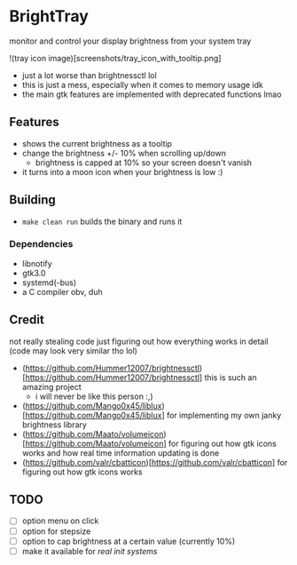 # BrightTray

monitor and control your display brightness from your system tray

!(tray icon image)[screenshots/tray_icon_with_tooltip.png]

- just a lot worse than brightnessctl lol
- this is just a mess, especially when it comes to memory usage idk
- the main gtk features are implemented with deprecated functions lmao

## Features

- shows the current brightness as a tooltip
- change the brightness +/- 10% when scrolling up/down
    - brightness is capped at 10% so your screen doesn't vanish 
- it turns into a moon icon when your brightness is low :)

## Building

- `make clean run` builds the binary and runs it

### Dependencies

- libnotify
- gtk3.0
- systemd(-bus)
- a C compiler obv, duh 

## Credit

not really stealing code just figuring out how everything works in detail (code may look very similar tho lol)

- (https://github.com/Hummer12007/brightnessctl)[https://github.com/Hummer12007/brightnessctl] this is such an amazing project
    - i will never be like this person :,)
- (https://github.com/Mango0x45/liblux)[https://github.com/Mango0x45/liblux] for implementing my own janky brightness library
- (https://github.com/Maato/volumeicon)[https://github.com/Maato/volumeicon] for figuring out how gtk icons works and how real time information updating is done
- (https://github.com/valr/cbatticon)[https://github.com/valr/cbatticon] for figuring out how gtk icons works

## TODO

- [ ] option menu on click
- [ ] option for stepsize
- [ ] option to cap brightness at a certain value (currently 10%)
- [ ] make it available for *real init systems*
